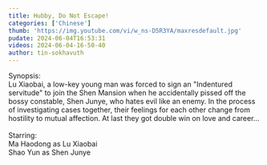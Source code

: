 ```yaml
---
title: Hubby, Do Not Escape!
categories: ['Chinese']
thumb: 'https://img.youtube.com/vi/w_ns-D5R3YA/maxresdefault.jpg'
pudate: 2024-06-04T16:53:31
videos: 2024-06-04-16-50-40
author: tin-sokhavuth
---
```

Synopsis:<br/> 
Lu Xiaobai, a low-key young man was forced to sign an "Indentured servitude" to join the Shen Mansion when he accidentally pissed off the bossy constable, Shen Junye, who hates evil like an enemy. In the process of investigating cases together, their feelings for each other change from hostility to mutual affection. At last they got double win on love and career...
<br/> <br/> 
Starring:<br/> 
Ma Haodong as Lu Xiaobai<br/> 
Shao Yun as Shen Junye